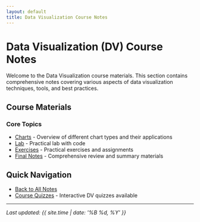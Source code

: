 ```yaml
---
layout: default
title: Data Visualization Course Notes
---
```


# Data Visualization (DV) Course Notes

Welcome to the Data Visualization course materials. This section contains comprehensive notes covering various aspects of data visualization techniques, tools, and best practices.

## Course Materials

### Core Topics

- [Charts](charts.md) - Overview of different chart types and their applications
- [Lab](lab.md) - Practical lab with code
- [Exercises](exercise.md) - Practical exercises and assignments
- [Final Notes](final-notes.md) - Comprehensive review and summary materials

## Quick Navigation

- [Back to All Notes](../)
- [Course Quizzes](/quiz/) - Interactive DV quizzes available

---
*Last updated: {{ site.time | date: '%B %d, %Y' }}*
